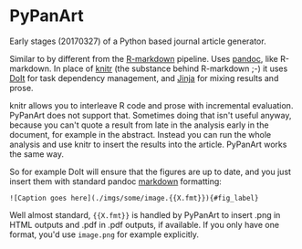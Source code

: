 # PyPanArt

Early stages (20170327) of a Python based journal article generator.

Similar to by different from the [R-markdown](http://rmarkdown.rstudio.com/)
pipeline.  Uses [pandoc](http://pandoc.org/), like R-markdown.  In place of
[knitr](https://yihui.name/knitr/) (the substance behind R-markdown ;-) it
uses [DoIt](http://pydoit.org/) for task dependency management, and
[Jinja](http://jinja.pocoo.org/) for mixing results and prose.

knitr allows you to interleave R code and prose with incremental evaluation.
PyPanArt does not support that.  Sometimes doing that isn't useful anyway,
because you can't quote a result from late in the analysis early in the document,
for example in the abstract. Instead you can run the whole analysis and use
knitr to insert the results into the article.  PyPanArt works the same way.

So for example DoIt will ensure that the figures are up to date, and you
just insert them with standard pandoc [markdown](http://daringfireball.net)
formatting:

    ![Caption goes here](./imgs/some/image.{{X.fmt}}){#fig_label}

Well almost standard, `{{X.fmt}}` is handled by PyPanArt to insert .png
in HTML outputs and .pdf in .pdf outputs, if available.  If you only have
one format, you'd use `image.png` for example explicitly.

